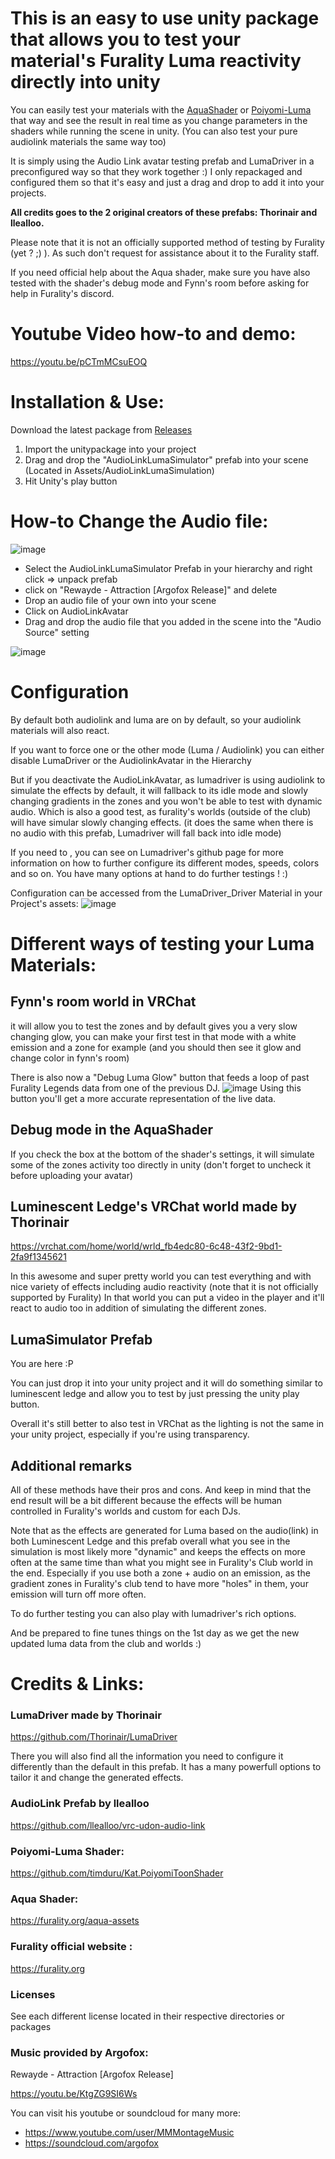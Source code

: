 # This is an easy to use unity package that allows you to test your material's Furality Luma reactivity directly into unity 

You can easily test your materials with the [AquaShader](https://furality.org/aqua-assets) or [Poiyomi-Luma](https://github.com/timduru/Kat.PoiyomiToonShader) that way and see the result in real time as you change parameters in the shaders while running the scene in unity.
(You can also test your pure audiolink materials the same way too)


It is simply using the Audio Link avatar testing prefab and LumaDriver in a preconfigured way so that they work together :)
I only repackaged and configured them so that it's easy and just a drag and drop to add it into your projects.

**All credits goes to the 2 original creators of these prefabs: Thorinair and llealloo.**


Please note that it is not an officially supported method of testing by Furality (yet ? ;) ). 
As such don't request for assistance about it to the Furality staff. 

If you need official help about the Aqua shader, make sure you have also tested with the shader's debug mode and Fynn's room before asking for help in Furality's discord.


# Youtube Video how-to and demo: 
https://youtu.be/pCTmMCsuEOQ

# Installation & Use: 
Download the latest package from [Releases](https://github.com/timduru/LumaSimulator/releases)
1) Import the unitypackage into your project
2) Drag and drop the "AudioLinkLumaSimulator" prefab into your scene (Located in Assets/AudioLinkLumaSimulation)
3) Hit Unity's play button

# How-to Change the Audio file: 
![image](https://user-images.githubusercontent.com/2088877/172264558-96cf7824-724c-42d4-8e0f-9f49d529b16e.png)

- Select the AudioLinkLumaSimulator Prefab in your hierarchy and right click => unpack prefab
- click on "Rewayde - Attraction [Argofox Release]" and delete
- Drop an audio file of your own into your scene
- Click on AudioLinkAvatar
- Drag and drop the audio file that you added in the scene into the "Audio Source" setting

![image](https://user-images.githubusercontent.com/2088877/172259737-5df1645f-dda8-4a8e-828b-6c0645263c6e.png)

# Configuration

By default both audiolink and luma are on by default, so your audiolink materials will also react.

If you want to force one or the other mode (Luma / Audiolink) you can either disable LumaDriver or the AudiolinkAvatar  in the Hierarchy 

But if you deactivate the AudioLinkAvatar, as lumadriver is using audiolink to simulate the effects by default, it will fallback to its idle mode and slowly changing gradients in the zones and you won't be able to test with dynamic audio. Which is also a good test, as furality's worlds (outside of the club) will have simular slowly changing effects.
(it does the same when there is no audio with this prefab, Lumadriver will fall back into idle mode)

If you need to , you can see on Lumadriver's github page for more information on how to further configure its different modes, speeds, colors and so on. You have many options at hand to do further testings ! :)

Configuration can be accessed from the LumaDriver_Driver Material in your Project's assets: 
![image](https://user-images.githubusercontent.com/2088877/172584795-1c6575c0-a612-47a1-8f4f-41502f846cf7.png)



# Different ways of testing your Luma Materials:
## Fynn's room world in VRChat 
it will allow you to test the zones and by default gives you a very slow changing glow, you can make your first test in that mode with a white emission and a zone for example (and you should then see it glow and change color in fynn's room)

There is also now a "Debug Luma Glow" button that feeds a loop of past Furality Legends data from one of the previous DJ.
![image](https://user-images.githubusercontent.com/2088877/173049539-2aab8006-bf9a-494c-86c8-810862842332.png)
Using this button you'll get a more accurate representation of the live data. 


## Debug mode in the AquaShader
If you check the box at the bottom of the shader's settings, it will simulate some of the zones activity too directly in unity 
(don't forget to uncheck it before uploading your avatar)

## Luminescent Ledge's VRChat world made by Thorinair
https://vrchat.com/home/world/wrld_fb4edc80-6c48-43f2-9bd1-2fa9f1345621

In this awesome and super pretty world you can test everything and with nice variety of effects including audio reactivity 
(note that it is not officially supported by Furality) 
In that world you can put a video in the player and it'll react to audio too in addition of simulating the different zones. 

## LumaSimulator Prefab
You are here :P 

You can just drop it into your unity project and it will do something similar to luminescent ledge and allow you to test by just pressing the unity play button.  

Overall it's still better to also test in VRChat as the lighting is not the same in your unity project, especially if you're using transparency.

## Additional remarks

All of these methods have their pros and cons.
And keep in mind that the end result will be a bit different because the effects will be human controlled in Furality's worlds and custom for each DJs. 

Note that as the effects are generated for Luma based on the audio(link) in both Luminescent Ledge and this prefab
overall what you see in the simulation is most likely more "dynamic" and keeps the effects on more often at the same time than what you might see in Furality's Club world in the end. 
Especially if you use both a zone + audio on an emission, as the gradient zones in Furality's club tend to have more "holes" in them,  your emission will turn off more often.

To do further testing you can also play with lumadriver's rich options.

And be prepared to fine tunes things on the 1st day as we get the new updated luma data from the club and worlds :)


# Credits & Links: 
### LumaDriver made by Thorinair
https://github.com/Thorinair/LumaDriver

There you will also find all the information you need to configure it differently than the default in this prefab.
It has a many powerfull options to tailor it and change the generated effects.

### AudioLink Prefab by llealloo
https://github.com/llealloo/vrc-udon-audio-link


### Poiyomi-Luma Shader: 
https://github.com/timduru/Kat.PoiyomiToonShader

### Aqua Shader: 
https://furality.org/aqua-assets

### Furality official website : 
https://furality.org


### Licenses
See each different license located in their respective directories or packages 


### Music provided by Argofox:
Rewayde - Attraction [Argofox Release]

https://youtu.be/KtgZG9SI6Ws

You can visit his youtube or soundcloud for many more: 
- https://www.youtube.com/user/MMMontageMusic
- https://soundcloud.com/argofox
